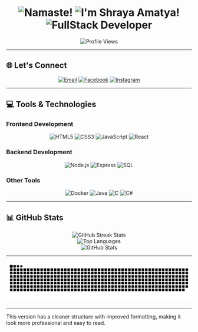 <h1 align="center">
    <img src="https://readme-typing-svg.herokuapp.com/?font=Righteous&size=33&center=true&vCenter=true&width=500&height=100&duration=4200&lines=Namaste!&color=ff6f61" alt="Namaste!" />
    <img src="https://readme-typing-svg.herokuapp.com/?font=Righteous&size=34&center=true&vCenter=true&width=800&height=100&duration=4100&lines=I'm+Shraya+Amatya!&color=00aaff" alt="I'm Shraya Amatya!" />
    <img src="https://readme-typing-svg.herokuapp.com/?font=Righteous&size=35&center=true&vCenter=true&width=800&height=100&duration=4000&lines=FullStack+Web+Developer+in+the+Making&color=f39c12" alt="FullStack Developer" />
</h1>

<p align="center">
  <img src="https://komarev.com/ghpvc/?username=Shraya-Amatya&label=Profile%20views&color=0e75b6&style=flat" alt="Profile Views" />
</p>

---

## 🌐 Let's Connect

<p align="center">
  <a href="mailto:shrayaamatya7@gmail.com"><img src="https://img.shields.io/badge/Email-D14836?style=for-the-badge&logo=gmail&logoColor=white" alt="Email" /></a>
  <a href="https://www.facebook.com/profile.php?id=100086757128752&mibextid=LQQJ4d"><img src="https://img.shields.io/badge/Facebook-%231877F2.svg?style=for-the-badge&logo=Facebook&logoColor=white" alt="Facebook" /></a>
  <a href="https://instagram.com/amatya.shraya"><img src="https://img.shields.io/badge/Instagram-%23E4405F.svg?style=for-the-badge&logo=Instagram&logoColor=white" alt="Instagram" /></a>
</p>

---

## 💻 Tools & Technologies

### Frontend Development
<p align="center">
  <img src="https://img.shields.io/badge/HTML5-%23E34F26.svg?style=for-the-badge&logo=html5&logoColor=white" alt="HTML5" />
  <img src="https://img.shields.io/badge/CSS3-%231572B6.svg?style=for-the-badge&logo=css3&logoColor=white" alt="CSS3" />
  <img src="https://img.shields.io/badge/JavaScript-%23F7DF1E.svg?style=for-the-badge&logo=javascript&logoColor=black" alt="JavaScript" />
  <img src="https://img.shields.io/badge/React-%2361DAFB.svg?style=for-the-badge&logo=react&logoColor=black" alt="React" />
</p>

### Backend Development
<p align="center">
  <img src="https://img.shields.io/badge/Node.js-%2343853D.svg?style=for-the-badge&logo=node.js&logoColor=white" alt="Node.js" />
  <img src="https://img.shields.io/badge/Express-%23404d59.svg?style=for-the-badge&logo=express&logoColor=%2361DAFB" alt="Express" />
  <img src="https://img.shields.io/badge/SQL-%2300C7B7.svg?style=for-the-badge&logo=sql&logoColor=white" alt="SQL" />
</p>

### Other Tools
<p align="center">
  <img src="https://img.shields.io/badge/Docker-2496ED.svg?style=for-the-badge&logo=docker&logoColor=white" alt="Docker" />
  <img src="https://img.shields.io/badge/Java-%23ED8B00.svg?style=for-the-badge&logo=openjdk&logoColor=white" alt="Java" />
  <img src="https://img.shields.io/badge/C-%2300599C.svg?style=for-the-badge&logo=c&logoColor=white" alt="C" />
  <img src="https://img.shields.io/badge/CSharp-%23239120.svg?style=for-the-badge&logo=csharp&logoColor=white" alt="C#" />
</p>

---

## 📊 GitHub Stats

<p align="center">
  <img src="https://github-readme-streak-stats.herokuapp.com/?user=Shraya-Amatya&theme=dark&hide_border=false" alt="GitHub Streak Stats" /><br/>
  <img src="https://github-readme-stats.vercel.app/api/top-langs?username=Shraya-Amatya&show_icons=true&theme=radical&locale=en&layout=compact" alt="Top Languages" /><br/>
  <img src="https://github-readme-stats.vercel.app/api?username=Shraya-Amatya&show_icons=true&theme=radical&locale=en" alt="GitHub Stats" />
</p>

---

<p align="center">
  <picture>
    <source media="(prefers-color-scheme: dark)" srcset="https://raw.githubusercontent.com/Platane/snk/output/github-contribution-grid-snake-dark.svg" />
    <source media="(prefers-color-scheme: light)" srcset="https://raw.githubusercontent.com/Platane/snk/output/github-contribution-grid-snake.svg" />
    <img alt="GitHub Contribution Snake" src="https://raw.githubusercontent.com/Platane/snk/output/github-contribution-grid-snake.svg" />
  </picture>
</p>

---

This version has a cleaner structure with improved formatting, making it look more professional and easy to read.
